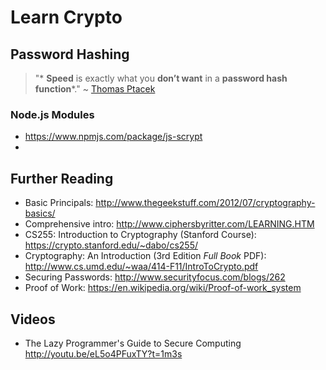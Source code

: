 # Learn Crypto



## Password Hashing

> "* **Speed** is exactly what you **don’t want** in a **password hash function***."
~ [Thomas Ptacek](http://amzn.to/cthr46)

### Node.js Modules

- https://www.npmjs.com/package/js-scrypt
-


## Further Reading

+ Basic Principals:
http://www.thegeekstuff.com/2012/07/cryptography-basics/
+ Comprehensive intro:
http://www.ciphersbyritter.com/LEARNING.HTM
+ CS255: Introduction to Cryptography (Stanford Course):
https://crypto.stanford.edu/~dabo/cs255/
+ Cryptography: An Introduction
(3rd Edition *Full Book* PDF):
http://www.cs.umd.edu/~waa/414-F11/IntroToCrypto.pdf
+ Securing Passwords:
http://www.securityfocus.com/blogs/262
+ Proof of Work:
https://en.wikipedia.org/wiki/Proof-of-work_system

## Videos

+ The Lazy Programmer's Guide to Secure Computing
http://youtu.be/eL5o4PFuxTY?t=1m3s
